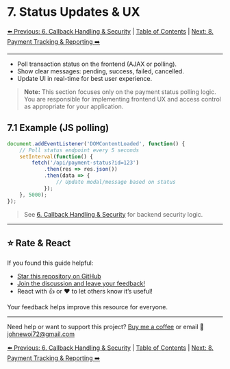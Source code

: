 # 7. Status Updates & UX

[⬅️ Previous: 6. Callback Handling & Security](./callback-security.md) | [Table of Contents](../README.md#table-of-contents) | [Next: 8. Payment Tracking & Reporting ➡️](./admin-reporting.md)

---

- Poll transaction status on the frontend (AJAX or polling).
- Show clear messages: pending, success, failed, cancelled.
- Update UI in real-time for best user experience.

> **Note:** This section focuses only on the payment status polling logic. You are responsible for implementing frontend UX and access control as appropriate for your application.

## 7.1 Example (JS polling)
```js
document.addEventListener('DOMContentLoaded', function() {
    // Poll status endpoint every 5 seconds
    setInterval(function() {
        fetch('/api/payment-status?id=123')
            .then(res => res.json())
            .then(data => {
                // Update modal/message based on status
            });
    }, 5000);
});
```

> See [6. Callback Handling & Security](./callback-security.md) for backend security logic.

---

## ⭐ Rate & React

If you found this guide helpful:

- [Star this repository on GitHub](https://github.com/johnekiru/mpesa-laravel-guide)
- [Join the discussion and leave your feedback!](https://github.com/johnekiru/mpesa-laravel-guide/discussions)
- React with 👍 or ❤️ to let others know it’s useful!

Your feedback helps improve this resource for everyone.

---

Need help or want to support this project? [Buy me a coffee](https://coff.ee/johnekiru7v) or email 📧 johnewoi72@gmail.com

[⬅️ Previous: 6. Callback Handling & Security](./callback-security.md) | [Table of Contents](../README.md#table-of-contents) | [Next: 8. Payment Tracking & Reporting ➡️](./admin-reporting.md)
